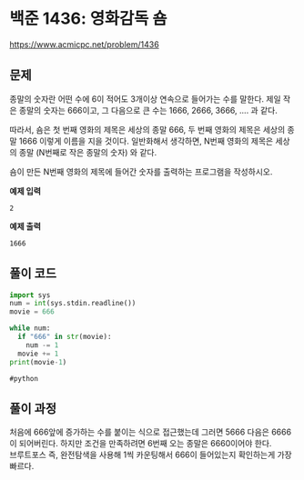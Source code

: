# 백준 1436: 영화감독 숌
https://www.acmicpc.net/problem/1436

## 문제

종말의 숫자란 어떤 수에 6이 적어도 3개이상 연속으로 들어가는 수를 말한다. 제일 작은 종말의 숫자는 666이고, 그 다음으로 큰 수는 1666, 2666, 3666, .... 과 같다.

따라서, 숌은 첫 번째 영화의 제목은 세상의 종말 666, 두 번째 영화의 제목은 세상의 종말 1666 이렇게 이름을 지을 것이다. 일반화해서 생각하면, N번째 영화의 제목은 세상의 종말 (N번째로 작은 종말의 숫자) 와 같다.

숌이 만든 N번째 영화의 제목에 들어간 숫자를 출력하는 프로그램을 작성하시오.

**예제 입력**

```
2
```

**예제 출력**

```
1666
```

## 풀이 코드

```python
import sys
num = int(sys.stdin.readline())
movie = 666

while num:
  if "666" in str(movie):
    num -= 1
  movie += 1
print(movie-1)
```

`#python`

## 풀이 과정

처음에 666앞에 증가하는 수를 붙이는 식으로 접근했는데 그러면 5666 다음은 6666이 되어버린다. 하지만 조건을 만족하려면 6번째 오는 종말은 6660이어야 한다.  
브루트포스 즉, 완전탐색을 사용해 1씩 카운팅해서 666이 들어있는지 확인하는게 가장 빠르다.
